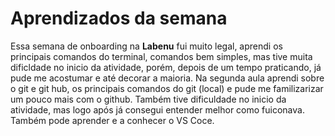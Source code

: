 # Aprendizados da semana
Essa semana de onboarding na **Labenu** fui muito legal, aprendi os principais comandos do terminal,
comandos bem simples, mas tive muita dificldade no inicio da atividade, porém, depois de um tempo
praticando, já pude me acostumar e até decorar a maioria. Na segunda aula aprendi sobre o git e 
git hub, os principais comandos do git (local) e pude me familizarizar um pouco mais com o github. 
Também tive dificuldade no inicio da atividade, mas logo após já consegui entender melhor como fuiconava.
Também pode aprender e a conhecer o VS Coce. 